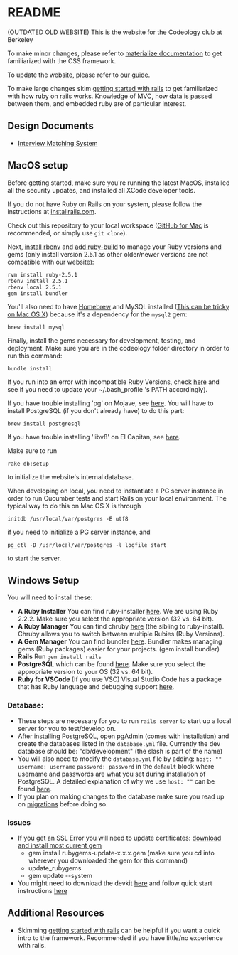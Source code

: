 # README
(OUTDATED OLD WEBSITE) This is the website for the Codeology club at Berkeley

To make minor changes, please refer to [materialize documentation](https://materializecss.com/) to get familiarized with the CSS framework.

To update the website, please refer to [our guide](guide.md).

To make large changes skim [getting started with rails](https://www.pluralsight.com/blog/software-development/tutorial-rails) to get familiarized with how ruby on rails works. Knowledge of MVC, how data is passed between them, and embedded ruby are of particular interest.

## Design Documents

* [Interview Matching System](doc/interviewMatchingSystem.md)

## MacOS setup

Before getting started, make sure you're running the latest MacOS, installed all the security updates, and installed all XCode developer tools.

If you do not have Ruby on Rails on your system, please follow the instructions at [installrails.com](http://www.installrails.com).

Check out this repository to your local workspace ([GitHub for Mac](http://mac.github.com/) is recommended, or simply use `git clone`).

Next, [install rbenv](https://github.com/sstephenson/rbenv#installation) and
[add ruby-build](https://github.com/sstephenson/ruby-build#installation) to
manage your Ruby versions and gems (only install version 2.5.1 as other older/newer versions are not compatible with our website):

```
rvm install ruby-2.5.1
rbenv install 2.5.1
rbenv local 2.5.1
gem install bundler
```

You'll also need to have [Homebrew](http://brew.sh/) and MySQL installed
([This can be tricky on Mac OS X](http://stackoverflow.com/a/11945530/549397))
because it's a dependency for the `mysql2` gem:

```
brew install mysql
```

Finally, install the gems necessary for development, testing, and deployment. Make sure you are in the codeology folder directory in order to run this command:

```
bundle install
```

If you run into an error with incompatible Ruby Versions, check [here](https://stackoverflow.com/questions/37619964/bundle-install-not-using-rbenv-local-ruby-version) and see if you need to update your ~/.bash_profile 's PATH accordingly).

If you have trouble installing 'pg' on Mojave, see [here](https://medium.com/@naveeninja/cannot-install-pg-gem-in-mac-osx-ddd9e3df1748). You will have to install PostgreSQL (if you don't already have) to do this part:

```
brew install postgresql
```

If you have trouble installing 'libv8' on El Capitan, see [here](http://stackoverflow.com/questions/19577759/installing-libv8-gem-on-os-x-10-9).

Make sure to run
```
rake db:setup
```
to initialize the website's internal database.

When developing on local, you need to instantiate a PG server instance in order to run Cucumber tests and start Rails on your local environment. The typical way to do this on Mac OS X is through
```
initdb /usr/local/var/postgres -E utf8
```
if you need to initialize a PG server instance, and
```
pg_ctl -D /usr/local/var/postgres -l logfile start

```
to start the server.

## Windows Setup

You will need to install these:
* **A Ruby Installer** You can find ruby-installer [here](https://rubyinstaller.org/downloads/archives/). We are using Ruby 2.2.2. Make sure you select the appropriate version (32 vs. 64 bit).
* **A Ruby Manager** You can find chruby [here](https://github.com/postmodern/chruby#readme) (the sibling to ruby-install). Chruby allows you to switch between multiple Rubies (Ruby Versions).
* **A Gem Manager** You can find bundler [here](http://bundler.io/). Bundler makes managing gems (Ruby packages) easier for your projects. (gem install bundler)
* **Rails** Run `gem install rails`
* **PostgreSQL** which can be found [here](https://www.enterprisedb.com/downloads/postgres-postgresql-downloads#windows). Make sure you select the appropriate version to your OS (32 vs. 64 bit).
* **Ruby for VSCode** (If you use VSC) Visual Studio Code has a package that has Ruby language and debugging support [here](https://marketplace.visualstudio.com/items?itemName=rebornix.Ruby).

### Database:
* These steps are necessary for you to run `rails server` to start up a local server for you to test/develop on.
* After installing PostgreSQL, open pgAdmin (comes with installation) and create the databases listed in the `database.yml` file. Currently the dev database should be: "db/development" (the slash is part of the name)
* You will also need to modify the `database.yml` file by adding: `host: ""` `username: username` `password: password` in the `default` block where username and passwords are what you set during installation of PostgreSQL. A detailed explanation of why we use `host: ""` can be found [here](https://stackoverflow.com/questions/23375740/pgconnectionbad-fe-sendauth-no-password-supplied).
* If you plan on making changes to the database make sure you read up on [migrations](http://guides.rubyonrails.org/v3.2/migrations.html) before doing so.
### Issues
* If you get an SSL Error you will need to update certificates: [download and install most current gem](https://rubygems.org/gems/rubygems-update)
  - gem install rubygems-update-x.x.x.gem (make sure you cd into wherever you downloaded the gem for this command)
  - update_rubygems
  - gem update --system
* You might need to download the devkit [here](https://rubyinstaller.org/downloads/) and follow quick start instructions [here](https://github.com/oneclick/rubyinstaller/wiki/Development-Kit)

## Additional Resources
* Skimming [getting started with rails](https://www.pluralsight.com/blog/software-development/tutorial-rails) can be helpful if you want a quick intro to the framework. Recommended if you have little/no experience with rails.
